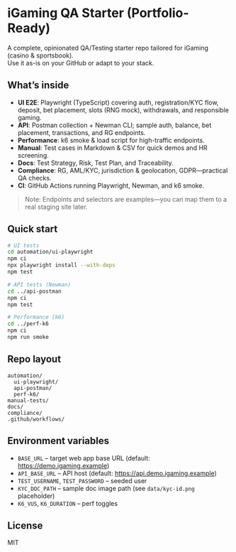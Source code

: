 # iGaming QA Starter (Portfolio-Ready)

A complete, opinionated QA/Testing starter repo tailored for iGaming (casino & sportsbook).  
Use it as-is on your GitHub or adapt to your stack.

## What’s inside
- **UI E2E**: Playwright (TypeScript) covering auth, registration/KYC flow, deposit, bet placement, slots (RNG mock), withdrawals, and responsible gaming.
- **API**: Postman collection + Newman CLI; sample auth, balance, bet placement, transactions, and RG endpoints.
- **Performance**: k6 smoke & load script for high-traffic endpoints.
- **Manual**: Test cases in Markdown & CSV for quick demos and HR screening.
- **Docs**: Test Strategy, Risk, Test Plan, and Traceability.
- **Compliance**: RG, AML/KYC, jurisdiction & geolocation, GDPR—practical QA checks.
- **CI**: GitHub Actions running Playwright, Newman, and k6 smoke.

> Note: Endpoints and selectors are examples—you can map them to a real staging site later.

## Quick start
```bash
# UI tests
cd automation/ui-playwright
npm ci
npx playwright install --with-deps
npm test

# API tests (Newman)
cd ../api-postman
npm ci
npm test

# Performance (k6)
cd ../perf-k6
npm ci
npm run smoke
```

## Repo layout
```
automation/
  ui-playwright/
  api-postman/
  perf-k6/
manual-tests/
docs/
compliance/
.github/workflows/
```

## Environment variables
- `BASE_URL` – target web app base URL (default: https://demo.igaming.example)
- `API_BASE_URL` – API host (default: https://api.demo.igaming.example)
- `TEST_USERNAME`, `TEST_PASSWORD` – seeded user
- `KYC_DOC_PATH` – sample doc image path (see `data/kyc-id.png` placeholder)
- `K6_VUS`, `K6_DURATION` – perf toggles

## License
MIT
